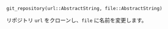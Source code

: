 ```
git_repository(url::AbstractString, file::AbstractString)
```

リポジトリ `url` をクローンし、`file` に名前を変更します。
